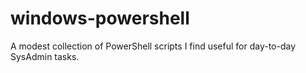 # windows-powershell
A modest collection of PowerShell scripts I find useful for day-to-day SysAdmin tasks.
